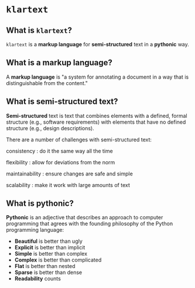 # `klartext`

## What is `klartext`?

`klartext` is a **markup language** for **semi-structured** text in a **pythonic** way.

## What is a markup language?

A **markup language** is "a system for annotating a document in a way that is distinguishable from
the content."

## What is semi-structured text?

**Semi-structured** text is text that combines elements with a defined, formal structure (e.g., software requirements) with elements that have no defined structure (e.g., design descriptions).

There are a number of challenges with semi-structured text:

consistency
:   do it the same way all the time

flexibility
:   allow for deviations from the norm

maintainability
:   ensure changes are safe and simple

scalability
:   make it work with large amounts of text

## What is pythonic?

**Pythonic** is an adjective that describes an approach to computer programming that agrees with the founding philosophy of the Python programming language:

- **Beautiful** is better than ugly
- **Explicit** is better than implicit
- **Simple** is better than complex
- **Complex** is better than complicated
- **Flat** is better than nested
- **Sparse** is better than dense
- **Readability** counts
